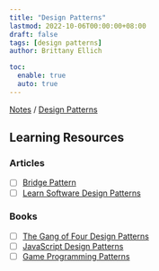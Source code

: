 ```yaml
---
title: "Design Patterns"
lastmod: 2022-10-06T00:00:00+08:00
draft: false
tags: [design patterns]
author: Brittany Ellich

toc:
  enable: true
  auto: true
---
```


[Notes](../../notes) / [Design Patterns](./)

## Learning Resources

### Articles

* [ ] [Bridge Pattern](https://en.wikipedia.org/wiki/Bridge_pattern)
* [ ] [Learn Software Design Patterns](https://jeffbailey.us/blog/2020/11/05/learn-software-design-patterns/)

### Books

* [ ] [The Gang of Four Design Patterns](https://springframework.guru/gang-of-four-design-patterns/)
* [ ] [JavaScript Design Patterns](https://www.patterns.dev/posts/classic-design-patterns/)
* [ ] [Game Programming Patterns](http://gameprogrammingpatterns.com/)
